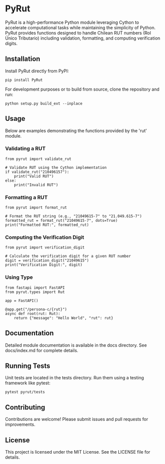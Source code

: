 # PyRut

PyRut is a high-performance Python module leveraging Cython to accelerate computational tasks while maintaining the simplicity of Python. PyRut provides functions designed to handle Chilean RUT numbers (Rol Único Tributario) including validation, formatting, and computing verification digits.

## Installation

Install PyRut directly from PyPI:

    pip install PyRut

For development purposes or to build from source, clone the repository and run:

    python setup.py build_ext --inplace

## Usage

Below are examples demonstrating the functions provided by the 'rut' module.

### Validating a RUT

    from pyrut import validate_rut

    # Validate RUT using the Cython implementation
    if validate_rut("210496157"):
        print("Valid RUT")
    else:
        print("Invalid RUT")

### Formatting a RUT

    from pyrut import format_rut

    # Format the RUT string (e.g., "21049615-7" to "21.049.615-7")
    formatted_rut = format_rut("21049615-7", dots=True)
    print("Formatted RUT:", formatted_rut)

### Computing the Verification Digit

    from pyrut import verification_digit

    # Calculate the verification digit for a given RUT number
    digit = verification_digit("21049615")
    print("Verification Digit:", digit)


### Using Type

    from fastapi import FastAPI
    from pyrut.types import Rut

    app = FastAPI()

    @app.get("/persona-c/{rut}")
    async def root(rut: Rut):
        return {"message": "Hello World", "rut": rut}


## Documentation

Detailed module documentation is available in the docs directory. See docs/index.md for complete details.

## Running Tests

Unit tests are located in the tests directory. Run them using a testing framework like pytest:

    pytest pyrut/tests
    


## Contributing

Contributions are welcome! Please submit issues and pull requests for improvements.

## License

This project is licensed under the MIT License. See the LICENSE file for details.
